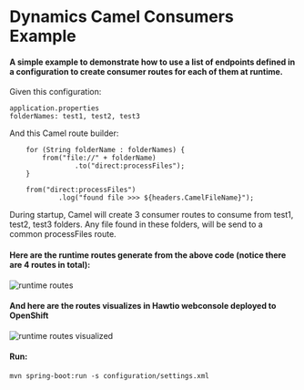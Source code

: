 # Dynamics Camel Consumers Example

#### A simple example to demonstrate how to use a list of endpoints defined in a configuration to create consumer routes for each of them at runtime.

Given this configuration:

    application.properties
    folderNames: test1, test2, test3

And this Camel route builder:

        for (String folderName : folderNames) {
            from("file://" + folderName)
                    .to("direct:processFiles");
        }

        from("direct:processFiles")
                .log("found file >>> ${headers.CamelFileName}");    
    
During startup, Camel will create 3 consumer routes to consume from test1, test2, test3 folders. Any file found in these folders, will be send to a common processFiles route.


#### Here are the runtime routes generate from the above code (notice there are 4 routes in total):

![runtime routes](https://raw.githubusercontent.com/bibryam/dynamic-consumer/master/runtime-route.png)


#### And here are the routes visualizes in Hawtio webconsole deployed to OpenShift

![runtime routes visualized](https://raw.githubusercontent.com/bibryam/dynamic-consumer/master/runtime-routes-visual.png)


#### Run:
    mvn spring-boot:run -s configuration/settings.xml 
 